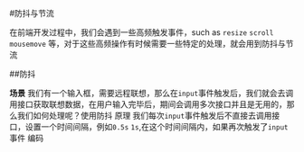 #防抖与节流

在前端开发过程中，我们会遇到一些高频触发事件，such as `resize` `scroll` `mousemove` 等，对于这些高频操作有时候需要一些特定的处理，就会用到防抖与节流

##防抖

**场景**
  我们有一个输入框，需要远程联想，那么在`input`事件触发后，我们就会去调用接口获取联想数据，在用户输入完毕后，期间会调用多次接口并且是无用的，那么我们如何处理呢？使用防抖
原理
  我们每次`input`事件触发后不直接去调用接口，设置一个时间间隔，例如`0.5s` `1s`,在这个时间间隔内，如果再次触发了`input`事件
编码